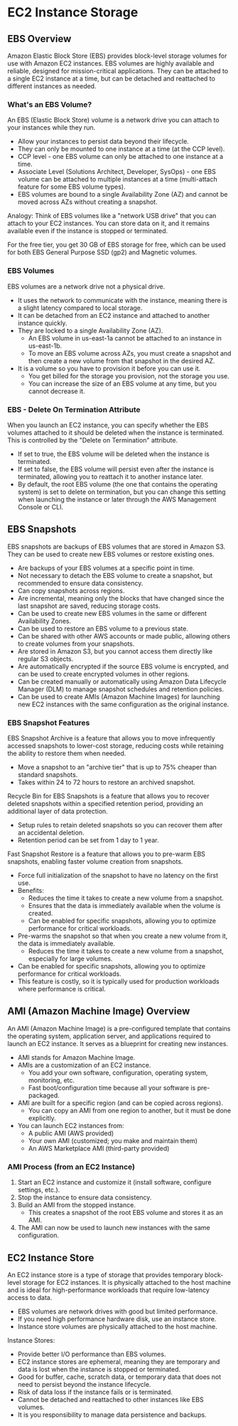 # EC2 Instance Storage

## EBS Overview

Amazon Elastic Block Store (EBS) provides block-level storage volumes for use with Amazon EC2 instances. EBS volumes are highly available and reliable, designed for mission-critical applications. They can be attached to a single EC2 instance at a time, but can be detached and reattached to different instances as needed.

### What's an EBS Volume?

An EBS (Elastic Block Store) volume is a network drive you can attach to your instances while they run.

- Allow your instances to persist data beyond their lifecycle.
- They can only be mounted to one instance at a time (at the CCP level).
- CCP level - one EBS volume can only be attached to one instance at a time.
- Associate Level (Solutions Architect, Developer, SysOps) - one EBS volume can be attached to multiple instances at a time (multi-attach feature for some EBS volume types).
- EBS volumes are bound to a single Availability Zone (AZ) and cannot be moved across AZs without creating a snapshot.

Analogy: Think of EBS volumes like a "network USB drive" that you can attach to your EC2 instances. You can store data on it, and it remains available even if the instance is stopped or terminated.

For the free tier, you get 30 GB of EBS storage for free, which can be used for both EBS General Purpose SSD (gp2) and Magnetic volumes.

### EBS Volumes

EBS volumes are a network drive not a physical drive.

- It uses the network to communicate with the instance, meaning there is a slight latency compared to local storage.
- It can be detached from an EC2 instance and attached to another instance quickly.
- They are locked to a single Availability Zone (AZ).
  - An EBS volume in us-east-1a cannot be attached to an instance in us-east-1b.
  - To move an EBS volume across AZs, you must create a snapshot and then create a new volume from that snapshot in the desired AZ.
- It is a volume so you have to provision it before you can use it.
  - You get billed for the storage you provision, not the storage you use.
  - You can increase the size of an EBS volume at any time, but you cannot decrease it.

### EBS - Delete On Termination Attribute

When you launch an EC2 instance, you can specify whether the EBS volumes attached to it should be deleted when the instance is terminated. This is controlled by the "Delete on Termination" attribute.

- If set to true, the EBS volume will be deleted when the instance is terminated.
- If set to false, the EBS volume will persist even after the instance is terminated, allowing you to reattach it to another instance later.
- By default, the root EBS volume (the one that contains the operating system) is set to delete on termination, but you can change this setting when launching the instance or later through the AWS Management Console or CLI.

## EBS Snapshots

EBS snapshots are backups of EBS volumes that are stored in Amazon S3. They can be used to create new EBS volumes or restore existing ones.

- Are backups of your EBS volumes at a specific point in time.
- Not necessary to detach the EBS volume to create a snapshot, but recommended to ensure data consistency.
- Can copy snapshots across regions.
- Are incremental, meaning only the blocks that have changed since the last snapshot are saved, reducing storage costs.
- Can be used to create new EBS volumes in the same or different Availability Zones.
- Can be used to restore an EBS volume to a previous state.
- Can be shared with other AWS accounts or made public, allowing others to create volumes from your snapshots.
- Are stored in Amazon S3, but you cannot access them directly like regular S3 objects.
- Are automatically encrypted if the source EBS volume is encrypted, and can be used to create encrypted volumes in other regions.
- Can be created manually or automatically using Amazon Data Lifecycle Manager (DLM) to manage snapshot schedules and retention policies.
- Can be used to create AMIs (Amazon Machine Images) for launching new EC2 instances with the same configuration as the original instance.

### EBS Snapshot Features

EBS Snapshot Archive is a feature that allows you to move infrequently accessed snapshots to lower-cost storage, reducing costs while retaining the ability to restore them when needed.

- Move a snapshot to an "archive tier" that is up to 75% cheaper than standard snapshots.
- Takes within 24 to 72 hours to restore an archived snapshot.

Recycle Bin for EBS Snapshots is a feature that allows you to recover deleted snapshots within a specified retention period, providing an additional layer of data protection.

- Setup rules to retain deleted snapshots so you can recover them after an accidental deletion.
- Retention period can be set from 1 day to 1 year.

Fast Snapshot Restore is a feature that allows you to pre-warm EBS snapshots, enabling faster volume creation from snapshots.

- Force full initialization of the snapshot to have no latency on the first use.
- Benefits:
  - Reduces the time it takes to create a new volume from a snapshot.
  - Ensures that the data is immediately available when the volume is created.
  - Can be enabled for specific snapshots, allowing you to optimize performance for critical workloads.
- Pre-warms the snapshot so that when you create a new volume from it, the data is immediately available.
  - Reduces the time it takes to create a new volume from a snapshot, especially for large volumes.
- Can be enabled for specific snapshots, allowing you to optimize performance for critical workloads.
- This feature is costly, so it is typically used for production workloads where performance is critical.

## AMI (Amazon Machine Image) Overview

An AMI (Amazon Machine Image) is a pre-configured template that contains the operating system, application server, and applications required to launch an EC2 instance. It serves as a blueprint for creating new instances.

- AMI stands for Amazon Machine Image.
- AMIs are a customization of an EC2 instance.
  - You add your own software, configuration, operating system, monitoring, etc.
  - Fast boot/configuration time because all your software is pre-packaged.
- AMI are built for a specific region (and can be copied across regions).
  - You can copy an AMI from one region to another, but it must be done explicitly.
- You can launch EC2 instances from:
  - A public AMI (AWS provided)
  - Your own AMI (customized; you make and maintain them)
  - An AWS Marketplace AMI (third-party provided)

### AMI Process (from an EC2 Instance)

1. Start an EC2 instance and customize it (install software, configure settings, etc.).
2. Stop the instance to ensure data consistency.
3. Build an AMI from the stopped instance.
   - This creates a snapshot of the root EBS volume and stores it as an AMI.
4. The AMI can now be used to launch new instances with the same configuration.

## EC2 Instance Store

An EC2 instance store is a type of storage that provides temporary block-level storage for EC2 instances. It is physically attached to the host machine and is ideal for high-performance workloads that require low-latency access to data.

- EBS volumes are network drives with good but limited performance.
- If you need high performance hardware disk, use an instance store.
- Instance store volumes are physically attached to the host machine.

Instance Stores:

- Provide better I/O performance than EBS volumes.
- EC2 instance stores are ephemeral, meaning they are temporary and data is lost when the instance is stopped or terminated.
- Good for buffer, cache, scratch data, or temporary data that does not need to persist beyond the instance lifecycle.
- Risk of data loss if the instance fails or is terminated.
- Cannot be detached and reattached to other instances like EBS volumes.
- It is you responsibility to manage data persistence and backups.
